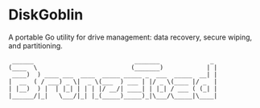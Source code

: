 # DiskGoblin
A portable Go utility for drive management: data recovery, secure wiping, and partitioning.

```
 ______                            _______              _ 
(____  \                          (_______)            | |
 ____)  ) ____ ___  ____  _____ _____ _  ___  _____  __| |
|  __  ( / ___) _ \|  _ \(___  ) ___ | |/ _ \(____ |/ _  |
| |__)  ) |  | |_| | | | |/ __/| ____| | |_| / ___ ( (_| |
|______/|_|   \___/|_| |_(_____)_____)_|\___/\_____|\____|
```
